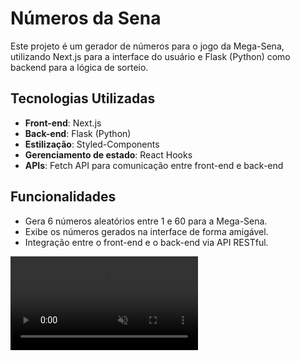 # Números da Sena

Este projeto é um gerador de números para o jogo da Mega-Sena, utilizando Next.js para a interface do usuário e Flask (Python) como backend para a lógica de sorteio.

## Tecnologias Utilizadas

- **Front-end**: Next.js
- **Back-end**: Flask (Python)
- **Estilização**: Styled-Components
- **Gerenciamento de estado**: React Hooks
- **APIs**: Fetch API para comunicação entre front-end e back-end

## Funcionalidades

- Gera 6 números aleatórios entre 1 e 60 para a Mega-Sena.
- Exibe os números gerados na interface de forma amigável.
- Integração entre o front-end e o back-end via API RESTful.

<video autoplay loop muted title="Exemplo de uso" controls src="./public/numeros_sena.mp4" title="Title"></video>

